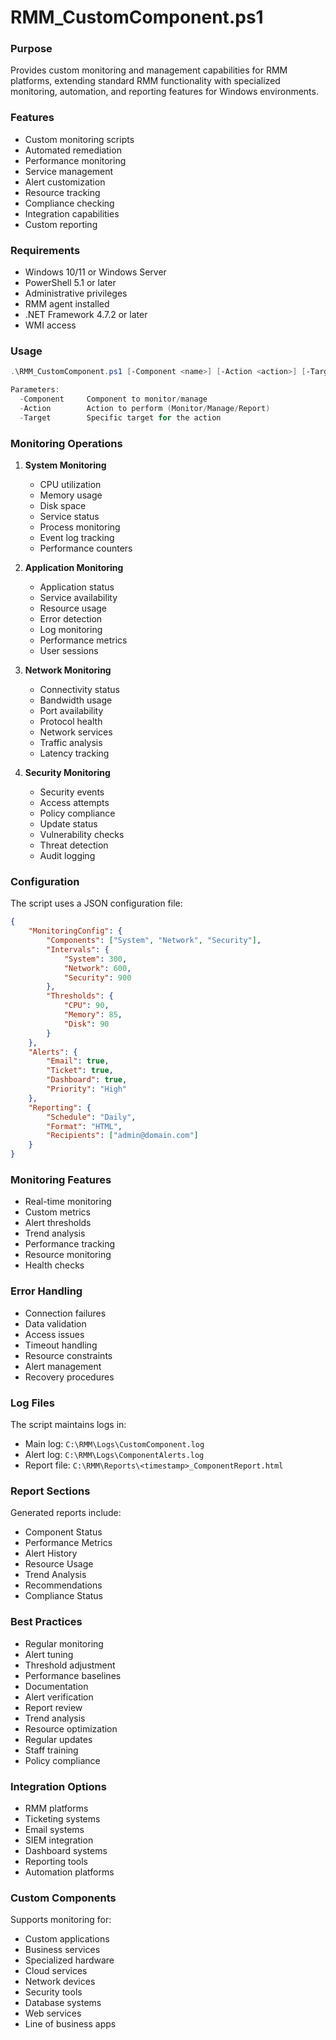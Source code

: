 # RMM_CustomComponent.ps1

### Purpose
Provides custom monitoring and management capabilities for RMM platforms, extending standard RMM functionality with specialized monitoring, automation, and reporting features for Windows environments.

### Features
- Custom monitoring scripts
- Automated remediation
- Performance monitoring
- Service management
- Alert customization
- Resource tracking
- Compliance checking
- Integration capabilities
- Custom reporting

### Requirements
- Windows 10/11 or Windows Server
- PowerShell 5.1 or later
- Administrative privileges
- RMM agent installed
- .NET Framework 4.7.2 or later
- WMI access

### Usage
```powershell
.\RMM_CustomComponent.ps1 [-Component <name>] [-Action <action>] [-Target <target>]

Parameters:
  -Component     Component to monitor/manage
  -Action        Action to perform (Monitor/Manage/Report)
  -Target        Specific target for the action
```

### Monitoring Operations

1. **System Monitoring**
   - CPU utilization
   - Memory usage
   - Disk space
   - Service status
   - Process monitoring
   - Event log tracking
   - Performance counters

2. **Application Monitoring**
   - Application status
   - Service availability
   - Resource usage
   - Error detection
   - Log monitoring
   - Performance metrics
   - User sessions

3. **Network Monitoring**
   - Connectivity status
   - Bandwidth usage
   - Port availability
   - Protocol health
   - Network services
   - Traffic analysis
   - Latency tracking

4. **Security Monitoring**
   - Security events
   - Access attempts
   - Policy compliance
   - Update status
   - Vulnerability checks
   - Threat detection
   - Audit logging

### Configuration
The script uses a JSON configuration file:
```json
{
    "MonitoringConfig": {
        "Components": ["System", "Network", "Security"],
        "Intervals": {
            "System": 300,
            "Network": 600,
            "Security": 900
        },
        "Thresholds": {
            "CPU": 90,
            "Memory": 85,
            "Disk": 90
        }
    },
    "Alerts": {
        "Email": true,
        "Ticket": true,
        "Dashboard": true,
        "Priority": "High"
    },
    "Reporting": {
        "Schedule": "Daily",
        "Format": "HTML",
        "Recipients": ["admin@domain.com"]
    }
}
```

### Monitoring Features
- Real-time monitoring
- Custom metrics
- Alert thresholds
- Trend analysis
- Performance tracking
- Resource monitoring
- Health checks

### Error Handling
- Connection failures
- Data validation
- Access issues
- Timeout handling
- Resource constraints
- Alert management
- Recovery procedures

### Log Files
The script maintains logs in:
- Main log: `C:\RMM\Logs\CustomComponent.log`
- Alert log: `C:\RMM\Logs\ComponentAlerts.log`
- Report file: `C:\RMM\Reports\<timestamp>_ComponentReport.html`

### Report Sections
Generated reports include:
- Component Status
- Performance Metrics
- Alert History
- Resource Usage
- Trend Analysis
- Recommendations
- Compliance Status

### Best Practices
- Regular monitoring
- Alert tuning
- Threshold adjustment
- Performance baselines
- Documentation
- Alert verification
- Report review
- Trend analysis
- Resource optimization
- Regular updates
- Staff training
- Policy compliance

### Integration Options
- RMM platforms
- Ticketing systems
- Email systems
- SIEM integration
- Dashboard systems
- Reporting tools
- Automation platforms

### Custom Components
Supports monitoring for:
- Custom applications
- Business services
- Specialized hardware
- Cloud services
- Network devices
- Security tools
- Database systems
- Web services
- Line of business apps
